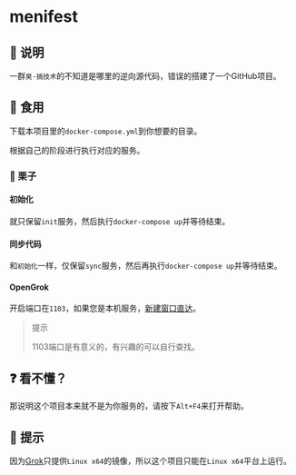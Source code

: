 # menifest

## 📃 说明

一群`臭·搞技术`的不知道是哪里的逆向源代码，错误的搭建了一个GitHub项目。

## 🥗 食用

下载本项目里的`docker-compose.yml`到你想要的目录。

根据自己的阶段进行执行对应的服务。

### 🌰 栗子

#### 初始化

就只保留`init`服务，然后执行`docker-compose up`并等待结束。

#### 同步代码

和`初始化`一样，仅保留`sync`服务，然后再执行`docker-compose up`并等待结束。

#### OpenGrok

开启端口在`1103`，如果您是本机服务，[新建窗口直达](http://localhost:1103)。

> 提示
>
> 1103端口是有意义的，有兴趣的可以自行查找。

## ❓ 看不懂？

那说明这个项目本来就不是为你服务的，请按下`Alt+F4`来打开帮助。

## 🍭 提示

因为[Grok](https://hub.docker.com/r/opengrok/docker)只提供`Linux x64`的镜像，所以这个项目只能在`Linux x64`平台上运行。

